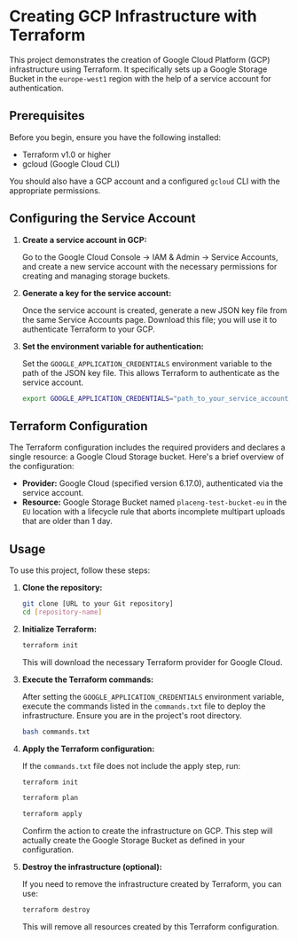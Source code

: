 
# Creating GCP Infrastructure with Terraform

This project demonstrates the creation of Google Cloud Platform (GCP) infrastructure using Terraform. It specifically sets up a Google Storage Bucket in the `europe-west1` region with the help of a service account for authentication.

## Prerequisites

Before you begin, ensure you have the following installed:
- Terraform v1.0 or higher
- gcloud (Google Cloud CLI)

You should also have a GCP account and a configured `gcloud` CLI with the appropriate permissions.

## Configuring the Service Account

1. **Create a service account in GCP:**

   Go to the Google Cloud Console -> IAM & Admin -> Service Accounts, and create a new service account with the necessary permissions for creating and managing storage buckets.

2. **Generate a key for the service account:**

   Once the service account is created, generate a new JSON key file from the same Service Accounts page. Download this file; you will use it to authenticate Terraform to your GCP.

3. **Set the environment variable for authentication:**

   Set the `GOOGLE_APPLICATION_CREDENTIALS` environment variable to the path of the JSON key file. This allows Terraform to authenticate as the service account.

   ```bash
   export GOOGLE_APPLICATION_CREDENTIALS="path_to_your_service_account_file.json"
   ```

## Terraform Configuration

The Terraform configuration includes the required providers and declares a single resource: a Google Cloud Storage bucket. Here's a brief overview of the configuration:

- **Provider:** Google Cloud (specified version 6.17.0), authenticated via the service account.
- **Resource:** Google Storage Bucket named `placeng-test-bucket-eu` in the `EU` location with a lifecycle rule that aborts incomplete multipart uploads that are older than 1 day.

## Usage

To use this project, follow these steps:

1. **Clone the repository:**

   ```bash
   git clone [URL to your Git repository]
   cd [repository-name]
   ```

2. **Initialize Terraform:**

   ```bash
   terraform init
   ```

   This will download the necessary Terraform provider for Google Cloud.

3. **Execute the Terraform commands:**

   After setting the `GOOGLE_APPLICATION_CREDENTIALS` environment variable, execute the commands listed in the `commands.txt` file to deploy the infrastructure. Ensure you are in the project's root directory.

   ```bash
   bash commands.txt
   ```

4. **Apply the Terraform configuration:**

   If the `commands.txt` file does not include the apply step, run:

   ```bash
   terraform init
   ```

   ```bash
   terraform plan
   ```

   ```bash
   terraform apply
   ```

   Confirm the action to create the infrastructure on GCP. This step will actually create the Google Storage Bucket as defined in your configuration.

5. **Destroy the infrastructure (optional):**

   If you need to remove the infrastructure created by Terraform, you can use:

   ```bash
   terraform destroy
   ```

   This will remove all resources created by this Terraform configuration.

